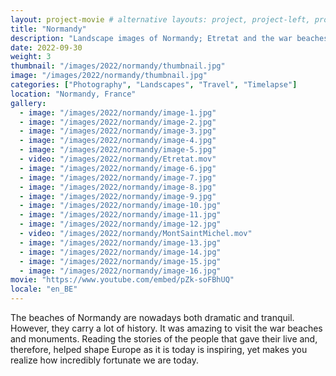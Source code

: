 ```yaml
---
layout: project-movie # alternative layouts: project, project-left, project-right, project-top
title: "Normandy"
description: "Landscape images of Normandy; Etretat and the war beaches and monuments"
date: 2022-09-30
weight: 3
thumbnail: "/images/2022/normandy/thumbnail.jpg"
image: "/images/2022/normandy/thumbnail.jpg"
categories: ["Photography", "Landscapes", "Travel", "Timelapse"]
location: "Normandy, France"
gallery:
  - image: "/images/2022/normandy/image-1.jpg"
  - image: "/images/2022/normandy/image-2.jpg"
  - image: "/images/2022/normandy/image-3.jpg"
  - image: "/images/2022/normandy/image-4.jpg"
  - image: "/images/2022/normandy/image-5.jpg"
  - video: "/images/2022/normandy/Etretat.mov"
  - image: "/images/2022/normandy/image-6.jpg"
  - image: "/images/2022/normandy/image-7.jpg"
  - image: "/images/2022/normandy/image-8.jpg"
  - image: "/images/2022/normandy/image-9.jpg"
  - image: "/images/2022/normandy/image-10.jpg"
  - image: "/images/2022/normandy/image-11.jpg"
  - image: "/images/2022/normandy/image-12.jpg"
  - video: "/images/2022/normandy/MontSaintMichel.mov"
  - image: "/images/2022/normandy/image-13.jpg"
  - image: "/images/2022/normandy/image-14.jpg"
  - image: "/images/2022/normandy/image-15.jpg"
  - image: "/images/2022/normandy/image-16.jpg"
movie: "https://www.youtube.com/embed/pZk-soFBhUQ"
locale: "en_BE"
---
```


The beaches of Normandy are nowadays both dramatic and tranquil. However, they carry a lot of history. It was amazing to visit the war beaches and monuments. Reading the stories of the people that gave their live and, therefore, helped shape Europe as it is today is inspiring, yet makes you realize how incredibly fortunate we are today. 
